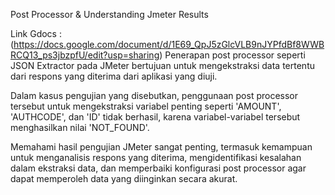 Post Processor & Understanding Jmeter Results 

Link Gdocs : (https://docs.google.com/document/d/1E69_QpJ5zGlcVLB9nJYPfdBf8WWBRCQ13_ps3jbzpfU/edit?usp=sharing)
Penerapan post processor seperti JSON Extractor pada JMeter bertujuan untuk mengekstraksi data tertentu dari respons yang diterima dari aplikasi yang diuji.

Dalam kasus pengujian yang disebutkan, penggunaan post processor tersebut untuk mengekstraksi variabel penting seperti 'AMOUNT', 'AUTHCODE', dan 'ID' tidak berhasil, karena variabel-variabel tersebut menghasilkan nilai 'NOT_FOUND'.

Memahami hasil pengujian JMeter sangat penting, termasuk kemampuan untuk menganalisis respons yang diterima, mengidentifikasi kesalahan dalam ekstraksi data, dan memperbaiki konfigurasi post processor agar dapat memperoleh data yang diinginkan secara akurat.